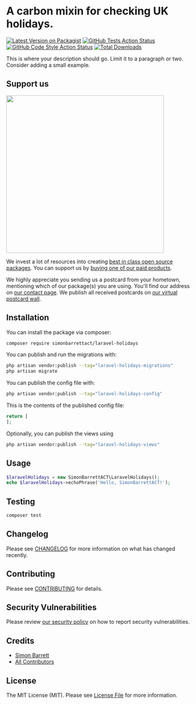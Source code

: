 # A carbon mixin for checking UK holidays.

[![Latest Version on Packagist](https://img.shields.io/packagist/v/simonbarrettact/laravel-holidays.svg?style=flat-square)](https://packagist.org/packages/simonbarrettact/laravel-holidays)
[![GitHub Tests Action Status](https://img.shields.io/github/actions/workflow/status/simonbarrettact/laravel-holidays/run-tests.yml?branch=main&label=tests&style=flat-square)](https://github.com/simonbarrettact/laravel-holidays/actions?query=workflow%3Arun-tests+branch%3Amain)
[![GitHub Code Style Action Status](https://img.shields.io/github/actions/workflow/status/simonbarrettact/laravel-holidays/fix-php-code-style-issues.yml?branch=main&label=code%20style&style=flat-square)](https://github.com/simonbarrettact/laravel-holidays/actions?query=workflow%3A"Fix+PHP+code+style+issues"+branch%3Amain)
[![Total Downloads](https://img.shields.io/packagist/dt/simonbarrettact/laravel-holidays.svg?style=flat-square)](https://packagist.org/packages/simonbarrettact/laravel-holidays)

This is where your description should go. Limit it to a paragraph or two. Consider adding a small example.

## Support us

[<img src="https://github-ads.s3.eu-central-1.amazonaws.com/laravel-holidays.jpg?t=1" width="419px" />](https://spatie.be/github-ad-click/laravel-holidays)

We invest a lot of resources into creating [best in class open source packages](https://spatie.be/open-source). You can support us by [buying one of our paid products](https://spatie.be/open-source/support-us).

We highly appreciate you sending us a postcard from your hometown, mentioning which of our package(s) you are using. You'll find our address on [our contact page](https://spatie.be/about-us). We publish all received postcards on [our virtual postcard wall](https://spatie.be/open-source/postcards).

## Installation

You can install the package via composer:

```bash
composer require simonbarrettact/laravel-holidays
```

You can publish and run the migrations with:

```bash
php artisan vendor:publish --tag="laravel-holidays-migrations"
php artisan migrate
```

You can publish the config file with:

```bash
php artisan vendor:publish --tag="laravel-holidays-config"
```

This is the contents of the published config file:

```php
return [
];
```

Optionally, you can publish the views using

```bash
php artisan vendor:publish --tag="laravel-holidays-views"
```

## Usage

```php
$laravelHolidays = new SimonBarrettACT\LaravelHolidays();
echo $laravelHolidays->echoPhrase('Hello, SimonBarrettACT!');
```

## Testing

```bash
composer test
```

## Changelog

Please see [CHANGELOG](CHANGELOG.md) for more information on what has changed recently.

## Contributing

Please see [CONTRIBUTING](CONTRIBUTING.md) for details.

## Security Vulnerabilities

Please review [our security policy](../../security/policy) on how to report security vulnerabilities.

## Credits

- [Simon Barrett](https://github.com/SimonBarrettACT)
- [All Contributors](../../contributors)

## License

The MIT License (MIT). Please see [License File](LICENSE.md) for more information.
